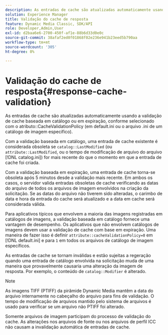 ```yaml
---
description: As entradas de cache são atualizadas automaticamente usando a validação de cache baseada em catálogo ou em expiração, conforme selecionado com o atributo CacheValidationPolicy (em default.ini ou o arquivo .ini de um catálogo de imagem específico).
solution: Experience Manager
title: Validação do cache de resposta
feature: Dynamic Media Classic, SDK/API
role: Developer,Admin,User
exl-id: d2baa6e6-2700-450f-af1e-88b6d33d0e0c
source-git-commit: 38afaf2ed0f01868f02e236e941b23eed5b790aa
workflow-type: tm+mt
source-wordcount: '305'
ht-degree: 0%

---
```


# Validação do cache de resposta{#response-cache-validation}

As entradas de cache são atualizadas automaticamente usando a validação de cache baseada em catálogo ou em expiração, conforme selecionado com o atributo::CacheValidationPolicy (em default.ini ou o arquivo .ini de um catálogo de imagem específico).

Com a validação baseada em catálogo, uma entrada de cache existente é considerada obsoleta se `catalog::LastModified` (ou `attribute::LastModified`, ou o tempo de modificação de arquivo do arquivo [!DNL catalog.ini]) for mais recente do que o momento em que a entrada de cache foi criada.

Com a validação baseada em expiração, uma entrada de cache torna-se obsoleta após 5 minutos desde a validação mais recente. Em ambos os casos, o servidor valida entradas obsoletas de cache verificando as datas do arquivo de todos os arquivos de imagem envolvidos na criação da solicitação. Se as datas do arquivo não tiverem sido alteradas, o carimbo de data e hora da entrada do cache será atualizado e a data em cache será considerada válida.

Para aplicativos típicos que envolvem a maioria das imagens registradas em catálogos de imagens, a validação baseada em catálogo fornece uma vantagem de desempenho. Os aplicativos que não envolvem catálogos de imagens devem usar a validação de cache com base em expiração. Uma maneira de fazer isso é definir `attribute::cacheValidationPolicy=0` em [!DNL default.ini] e para `1` em todos os arquivos de catálogo de imagem específicos.

As entradas de cache se tornam inválidas e estão sujeitas a regeração quando uma entrada de catálogo envolvida na solicitação muda de uma maneira que provavelmente causaria uma alteração da imagem de resposta. Por exemplo, o conteúdo de `catalog::Modifier` é alterado.

>[!NOTE]
>
>As imagens TIFF (PTIFF) da pirâmide Dynamic Media mantêm a data do arquivo internamente no cabeçalho do arquivo para fins de validação. O tempo de modificação de arquivos mantido pelo sistema de arquivos é usado para verificar se um arquivo não PTIFF foi alterado.

Somente arquivos de imagem participam do processo de validação do cache. As alterações nos arquivos de fonte ou nos arquivos de perfil ICC não causam a invalidação automática de entradas de cache.
